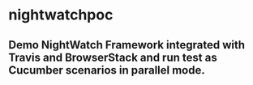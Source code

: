 # nightwatchpoc
<html>
<head>
<body>
<h2>Demo NightWatch Framework integrated with Travis and BrowserStack and run test as Cucumber scenarios in parallel mode.</h2>
</body>
</head>
</html>
